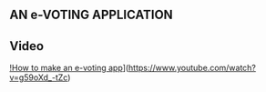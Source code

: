 ##  AN e-VOTING APPLICATION
## Video

[!How to make an e-voting app](https://img.youtube.com/vi/WzEj_m0hwF0/0.jpg)](https://www.youtube.com/watch?v=g59oXd_-tZc)
